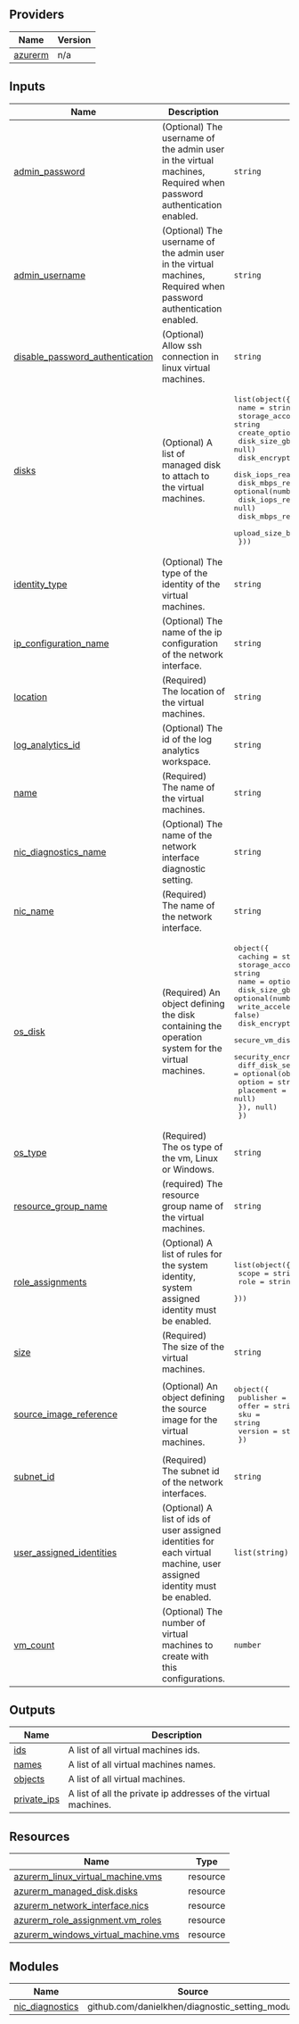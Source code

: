 <!-- BEGIN_TF_DOCS -->

## Providers

| Name | Version |
|------|---------|
| <a name="provider_azurerm"></a> [azurerm](#provider\_azurerm) | n/a |

## Inputs

| Name | Description | Type | Default | Required |
|------|-------------|------|---------|:--------:|
| <a name="input_admin_password"></a> [admin\_password](#input\_admin\_password) | (Optional) The username of the admin user in the virtual machines, Required when password authentication enabled. | `string` | `null` | no |
| <a name="input_admin_username"></a> [admin\_username](#input\_admin\_username) | (Optional) The username of the admin user in the virtual machines, Required when password authentication enabled. | `string` | `null` | no |
| <a name="input_disable_password_authentication"></a> [disable\_password\_authentication](#input\_disable\_password\_authentication) | (Optional) Allow ssh connection in linux virtual machines. | `string` | `false` | no |
| <a name="input_disks"></a> [disks](#input\_disks) | (Optional) A list of managed disk to attach to the virtual machines. | <pre>list(object({<br>    name                   = string<br>    storage_account_Type   = string<br>    create_option          = string<br>    disk_size_gb           = optional(number, null)<br>    disk_encryption_set_id = optional(string, null)<br>    disk_iops_read_write   = optional(number, null)<br>    disk_mbps_read_write   = optional(number, null)<br>    disk_iops_read_only    = optional(number, null)<br>    disk_mbps_read_only    = optional(number, null)<br>    upload_size_bytes      = optional(number, null)<br>  }))</pre> | `[]` | no |
| <a name="input_identity_type"></a> [identity\_type](#input\_identity\_type) | (Optional) The type of the identity of the virtual machines. | `string` | `"None"` | no |
| <a name="input_ip_configuration_name"></a> [ip\_configuration\_name](#input\_ip\_configuration\_name) | (Optional) The name of the ip configuration of the network interface. | `string` | `"default"` | no |
| <a name="input_location"></a> [location](#input\_location) | (Required) The location of the virtual machines. | `string` | n/a | yes |
| <a name="input_log_analytics_id"></a> [log\_analytics\_id](#input\_log\_analytics\_id) | (Optional) The id of the log analytics workspace. | `string` | `null` | no |
| <a name="input_name"></a> [name](#input\_name) | (Required) The name of the virtual machines. | `string` | n/a | yes |
| <a name="input_nic_diagnostics_name"></a> [nic\_diagnostics\_name](#input\_nic\_diagnostics\_name) | (Optional) The name of the network interface diagnostic setting. | `string` | `"nic-diagnostics"` | no |
| <a name="input_nic_name"></a> [nic\_name](#input\_nic\_name) | (Required) The name of the network interface. | `string` | n/a | yes |
| <a name="input_os_disk"></a> [os\_disk](#input\_os\_disk) | (Required) An object defining the disk containing the operation system for the virtual machines. | <pre>object({<br>    caching                          = string<br>    storage_account_type             = string<br>    name                             = optional(string, null)<br>    disk_size_gb                     = optional(number, null)<br>    write_accelerator_enabled        = optional(bool, false)<br>    disk_encryption_set_id           = optional(string, null)<br>    secure_vm_disk_encryption_set_id = optional(string, null)<br>    security_encryption_type         = optional(string, null)<br>    diff_disk_settings = optional(object({<br>      option    = string<br>      placement = optional(string, null)<br>    }), null)<br>  })</pre> | n/a | yes |
| <a name="input_os_type"></a> [os\_type](#input\_os\_type) | (Required) The os type of the vm, Linux or Windows. | `string` | n/a | yes |
| <a name="input_resource_group_name"></a> [resource\_group\_name](#input\_resource\_group\_name) | (required) The resource group name of the virtual machines. | `string` | n/a | yes |
| <a name="input_role_assignments"></a> [role\_assignments](#input\_role\_assignments) | (Optional) A list of rules for the system identity, system assigned identity must be enabled. | <pre>list(object({<br>    scope = string<br>    role  = string<br>  }))</pre> | `[]` | no |
| <a name="input_size"></a> [size](#input\_size) | (Required) The size of the virtual machines. | `string` | n/a | yes |
| <a name="input_source_image_reference"></a> [source\_image\_reference](#input\_source\_image\_reference) | (Optional) An object defining the source image for the virtual machines. | <pre>object({<br>    publisher = string<br>    offer     = string<br>    sku       = string<br>    version   = string<br>  })</pre> | `null` | no |
| <a name="input_subnet_id"></a> [subnet\_id](#input\_subnet\_id) | (Required) The subnet id of the network interfaces. | `string` | n/a | yes |
| <a name="input_user_assigned_identities"></a> [user\_assigned\_identities](#input\_user\_assigned\_identities) | (Optional) A list of ids of user assigned identities for each virtual machine, user assigned identity must be enabled. | `list(string)` | `null` | no |
| <a name="input_vm_count"></a> [vm\_count](#input\_vm\_count) | (Optional) The number of virtual machines to create with this configurations. | `number` | `1` | no |

## Outputs

| Name | Description |
|------|-------------|
| <a name="output_ids"></a> [ids](#output\_ids) | A list of all virtual machines ids. |
| <a name="output_names"></a> [names](#output\_names) | A list of all virtual machines names. |
| <a name="output_objects"></a> [objects](#output\_objects) | A list of all virtual machines. |
| <a name="output_private_ips"></a> [private\_ips](#output\_private\_ips) | A list of all the private ip addresses of the virtual machines. |

## Resources

| Name | Type |
|------|------|
| [azurerm_linux_virtual_machine.vms](https://registry.terraform.io/providers/hashicorp/azurerm/latest/docs/resources/linux_virtual_machine) | resource |
| [azurerm_managed_disk.disks](https://registry.terraform.io/providers/hashicorp/azurerm/latest/docs/resources/managed_disk) | resource |
| [azurerm_network_interface.nics](https://registry.terraform.io/providers/hashicorp/azurerm/latest/docs/resources/network_interface) | resource |
| [azurerm_role_assignment.vm_roles](https://registry.terraform.io/providers/hashicorp/azurerm/latest/docs/resources/role_assignment) | resource |
| [azurerm_windows_virtual_machine.vms](https://registry.terraform.io/providers/hashicorp/azurerm/latest/docs/resources/windows_virtual_machine) | resource |

## Modules

| Name | Source | Version |
|------|--------|---------|
| <a name="module_nic_diagnostics"></a> [nic\_diagnostics](#module\_nic\_diagnostics) | github.com/danielkhen/diagnostic_setting_module | n/a |
<!-- END_TF_DOCS -->